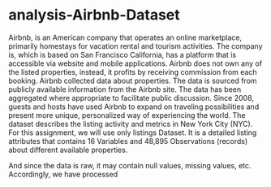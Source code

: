 # analysis-Airbnb-Dataset

Airbnb, is an American company that operates an online marketplace, primarily homestays 
for vacation rental and tourism activities. The company is, which is based on San Francisco 
California, has a platform that is accessible via website and mobile applications. Airbnb does 
not own any of the listed properties, instead, it profits by receiving commission from each 
booking.
Airbnb collected data about properties. The data is sourced from publicly available 
information from the Airbnb site. The data has been aggregated where appropriate to 
facilitate public discussion. Since 2008, guests and hosts have used Airbnb to expand on 
traveling possibilities and present more unique, personalized way of experiencing the world. 
The dataset describes the listing activity and metrics in New York City (NYC).
For this assignment, we will use only listings Dataset. It is a detailed listing attributes that 
contains 16 Variables and 48,895 Observations (records) about different available
properties.

And since the data is raw, it may contain null values, missing values, etc. Accordingly, we have processed
